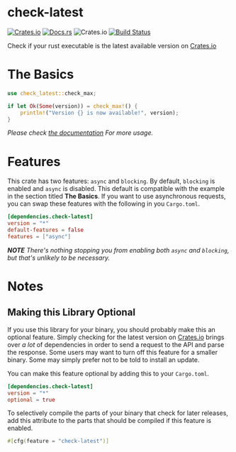 # check-latest
[![Crates.io](https://img.shields.io/crates/v/check-latest)](https://crates.io/crates/check-latest/)
[![Docs.rs](https://docs.rs/check-latest/badge.svg)](https://docs.rs/check-latest/)
![Crates.io](https://img.shields.io/crates/d/check-latest)
[![Build Status](https://travis-ci.com/spenserblack/check-latest-rs.svg?branch=master)](https://travis-ci.com/spenserblack/check-latest-rs)

Check if your rust executable is the latest available version on [Crates.io]

# The Basics

```rust
use check_latest::check_max;

if let Ok(Some(version)) = check_max!() {
    println!("Version {} is now available!", version);
}
```

*Please check [the documentation](https://docs.rs/check-latest/) For more usage.*

# Features
This crate has two features: `async` and `blocking`.
By default, `blocking` is enabled and `async` is disabled. This default is compatible with the
example in the section titled **The Basics**. If you want to use asynchronous requests, you can
swap these features with the following in you `Cargo.toml`.
```toml
[dependencies.check-latest]
version = "*"
default-features = false
features = ["async"]
```
*__NOTE__ There's nothing stopping you from enabling both `async` and `blocking`, but that's
unlikely to be necessary.*

# Notes

## Making this Library Optional

If you use this library for your binary, you should probably make this an optional feature.
Simply checking for the latest version on [Crates.io] brings over *a lot* of dependencies
in order to send a request to the API and parse the response. Some users may want to turn
off this feature for a smaller binary. Some may simply prefer not to be told to install an update.

You can make this feature optional by adding this to your `Cargo.toml`.
```toml
[dependencies.check-latest]
version = "*"
optional = true
```
To selectively compile the parts of your binary that check for later releases, add this attribute
to the parts that should be compiled if this feature is enabled.
```rust
#[cfg(feature = "check-latest")]
```

[Crates.io]: https://crates.io/
